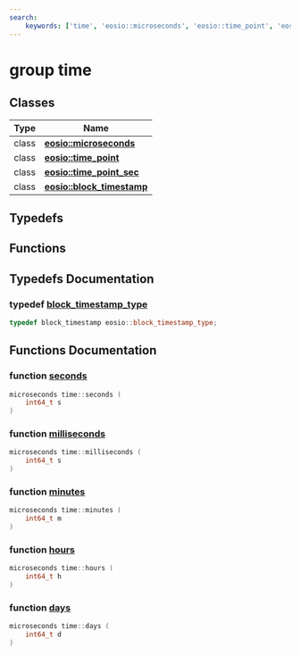 ```yaml
---
search:
    keywords: ['time', 'eosio::microseconds', 'eosio::time_point', 'eosio::time_point_sec', 'eosio::block_timestamp', 'block_timestamp_type', 'seconds', 'milliseconds', 'minutes', 'hours', 'days']
---
```


# group time

## Classes

|Type|Name|
|-----|-----|
|class|[**eosio::microseconds**](classeosio_1_1microseconds.md)|
|class|[**eosio::time\_point**](classeosio_1_1time__point.md)|
|class|[**eosio::time\_point\_sec**](classeosio_1_1time__point__sec.md)|
|class|[**eosio::block\_timestamp**](classeosio_1_1block__timestamp.md)|


## Typedefs

## Functions

## Typedefs Documentation

### typedef <a id="ga4f8fa835ef0dc341addb6e51d0d840b3" href="#ga4f8fa835ef0dc341addb6e51d0d840b3">block\_timestamp\_type</a>

```cpp
typedef block_timestamp eosio::block_timestamp_type;
```



## Functions Documentation

### function <a id="gaf7174ec0c48074b993ec6bac37a84682" href="#gaf7174ec0c48074b993ec6bac37a84682">seconds</a>

```cpp
microseconds time::seconds (
    int64_t s
)
```



### function <a id="ga2b8d5b8f5a1829bd6967c3fe89eea506" href="#ga2b8d5b8f5a1829bd6967c3fe89eea506">milliseconds</a>

```cpp
microseconds time::milliseconds (
    int64_t s
)
```



### function <a id="ga29a31fdb3cb6abce3f6abcf6840ea00c" href="#ga29a31fdb3cb6abce3f6abcf6840ea00c">minutes</a>

```cpp
microseconds time::minutes (
    int64_t m
)
```



### function <a id="ga33b982404d2fd14a2618564ae69db447" href="#ga33b982404d2fd14a2618564ae69db447">hours</a>

```cpp
microseconds time::hours (
    int64_t h
)
```



### function <a id="gae1538fa412576d5b367a62c2f0e38730" href="#gae1538fa412576d5b367a62c2f0e38730">days</a>

```cpp
microseconds time::days (
    int64_t d
)
```



